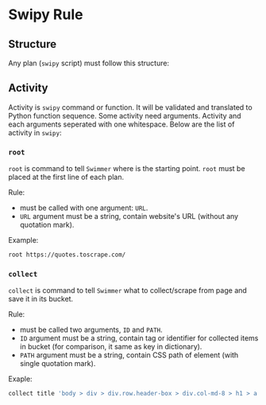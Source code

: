 # Swipy Rule

## Structure
Any plan (`swipy` script) must follow this structure:

## Activity
Activity is `swipy` command or function. It will be validated and translated to Python function sequence. Some activity need arguments. Activity and each arguments seperated with one whitespace. Below are the list of activity in `swipy`:

### `root`
`root` is command to tell `Swimmer` where is the starting point. `root` must be placed
at the first line of each plan.

Rule:
- must be called with one argument: `URL`.
- `URL` argument must be a string, contain website's URL (without any quotation mark).

Example:
```sh
root https://quotes.toscrape.com/
```

### `collect`
`collect` is command to tell `Swimmer` what to collect/scrape from page and save it in its bucket.

Rule:
- must be called two arguments, `ID` and `PATH`.
- `ID` argument must be a string, contain tag or identifier for collected items in bucket (for comparison, it same as key in dictionary).
- `PATH` argument must be a string, contain CSS path of element (with single quotation mark).

Exaple:
```sh
collect title 'body > div > div.row.header-box > div.col-md-8 > h1 > a'
```

